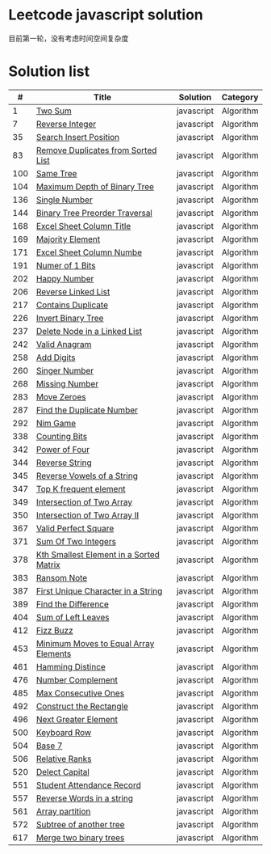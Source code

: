 # Leetcode javascript solution
目前第一轮，没有考虑时间空间复杂度
# Solution list
|#|Title|Solution|Category|
|--|--|--|--|
|1|[Two Sum](https://github.com/chenxinlong/leetcode-javascript/blob/master/algorithm/1.Two%20Sum.js)|javascript|Algorithm
|7|[Reverse Integer](https://github.com/chenxinlong/leetcode-javascript/blob/master/algorithm/7.Reverse%20Integer.js)|javascript|Algorithm
|35|[Search Insert Position](https://github.com/chenxinlong/leetcode-javascript/blob/master/algorithm/35.Search%20Insert%20Position.js)|javascript|Algorithm
|83|[Remove Duplicates from Sorted List](https://github.com/chenxinlong/leetcode-javascript/blob/master/algorithm/83.%20Remove%20Duplicates%20from%20Sorted%20List.js)|javascript|Algorithm
|100|[Same Tree](https://github.com/chenxinlong/leetcode-javascript/blob/master/algorithm/100.Same%20Tree.js)|javascript|Algorithm
|104|[Maximum Depth of Binary Tree](https://github.com/chenxinlong/leetcode-javascript/blob/master/algorithm/104.Maximum%20Depth%20of%20Binary%20Tree.js)|javascript|Algorithm
|136|[Single Number](https://github.com/chenxinlong/leetcode-javascript/blob/master/algorithm/136.Single%20Number.js)|javascript|Algorithm
|144|[Binary Tree Preorder Traversal](https://github.com/chenxinlong/leetcode-javascript/blob/master/algorithm/144.%20Binary%20Tree%20Preorder%20Traversal.js)|javascript|Algorithm
|168|[Excel Sheet Column Title](https://github.com/chenxinlong/leetcode-javascript/blob/master/algorithm/168.Excel%20Sheet%20Column%20Title.js)|javascript|Algorithm
|169|[Majority Element](https://github.com/chenxinlong/leetcode-javascript/blob/master/algorithm/169.Majority%20Element.js)|javascript|Algorithm
|171|[Excel Sheet Column Numbe](https://github.com/chenxinlong/leetcode-javascript/blob/master/algorithm/171.Excel%20Sheet%20Column%20Numbe.js)|javascript|Algorithm
|191|[Numer of 1 Bits](https://github.com/chenxinlong/leetcode-javascript/blob/master/algorithm/191.Number%20of%201%20Bits.js)|javascript|Algorithm
|202|[Happy Number](https://github.com/chenxinlong/leetcode-javascript/blob/master/algorithm/202.Happy%20Number.js)|javascript|Algorithm
|206|[Reverse Linked List](https://github.com/chenxinlong/leetcode-javascript/blob/master/algorithm/206.Reverse%20Linked%20List.js)|javascript|Algorithm
|217|[Contains Duplicate](https://github.com/chenxinlong/leetcode-javascript/blob/master/algorithm/217.Contains%20Duplicate.js)|javascript|Algorithm
|226|[Invert Binary Tree](https://github.com/chenxinlong/leetcode-javascript/blob/master/algorithm/226.Invert%20Binary%20Tree.js)|javascript|Algorithm
|237|[Delete Node in a Linked List](https://github.com/chenxinlong/leetcode-javascript/blob/master/algorithm/237.Delete%20Node%20in%20a%20Linked%20List.js)|javascript|Algorithm
|242|[Valid Anagram](https://github.com/chenxinlong/leetcode-javascript/blob/master/algorithm/242.Valid%20Anagram.js)|javascript|Algorithm
|258|[Add Digits](https://github.com/chenxinlong/leetcode-javascript/blob/master/algorithm/258.Add%20Digits.js)|javascript|Algorithm
|260|[Singer Number](https://github.com/chenxinlong/leetcode-javascript/blob/master/algorithm/260.Single%20Number%20III.js)|javascript|Algorithm
|268|[Missing Number](https://github.com/chenxinlong/leetcode-javascript/blob/master/algorithm/268.Missing%20Number.js)|javascript|Algorithm
|283|[Move Zeroes](https://github.com/chenxinlong/leetcode-javascript/blob/master/algorithm/283.Move%20Zeroes.js)|javascript|Algorithm
|287|[Find the Duplicate Number](https://github.com/chenxinlong/leetcode-javascript/blob/master/algorithm/287.Find%20the%20Duplicate%20Number.js)|javascript|Algorithm
|292|[Nim Game](https://github.com/chenxinlong/leetcode-javascript/blob/master/algorithm/292.Nim%20Game.js)|javascript|Algorithm
|338|[Counting Bits](https://github.com/chenxinlong/leetcode-javascript/blob/master/algorithm/338.Counting%20Bits.js)|javascript|Algorithm
|342|[Power of Four](https://github.com/chenxinlong/leetcode-javascript/blob/master/algorithm/342.Power%20of%20Four.js)|javascript|Algorithm
|344|[Reverse String](https://github.com/chenxinlong/leetcode-javascript/blob/master/algorithm/344.Reverse%20String.js)|javascript|Algorithm
|345|[Reverse Vowels of a String](https://github.com/chenxinlong/leetcode-javascript/blob/master/algorithm/345.Reverse%20Vowels%20of%20a%20String.js)|javascript|Algorithm
|347|[Top K frequent element](https://github.com/chenxinlong/leetcode-javascript/blob/master/algorithm/347.Top%20K%20frequent%20element.js)|javascript|Algorithm
|349|[Intersection of Two Array](https://github.com/chenxinlong/leetcode-javascript/blob/master/algorithm/349.Intersection%20of%20Two%20Arrays.js)|javascript|Algorithm
|350|[Intersection of Two Array II](https://github.com/chenxinlong/leetcode-javascript/blob/master/algorithm/350.Intersection%20of%20Two%20Arrays%20II.js)|javascript|Algorithm
|367|[Valid Perfect Square](https://github.com/chenxinlong/leetcode-javascript/blob/master/algorithm/367.Valid%20Perfect%20Square.js)|javascript|Algorithm
|371|[Sum Of Two Integers](https://github.com/chenxinlong/leetcode-javascript/blob/master/algorithm/371.Sum%20Of%20Two%20Integers.js)|javascript|Algorithm
|378|[Kth Smallest Element in a Sorted Matrix](https://github.com/chenxinlong/leetcode-javascript/blob/master/algorithm/378.Kth%20Smallest%20Element%20in%20a%20Sorted%20Matrix.js)|javascript|Algorithm
|383|[Ransom Note](https://github.com/chenxinlong/leetcode-javascript/blob/master/algorithm/383.Ransom%20Note.js)|javascript|Algorithm
|387|[First Unique Character in a String](https://github.com/chenxinlong/leetcode-javascript/blob/master/algorithm/387.First%20Unique%20Character%20in%20a%20String.js)|javascript|Algorithm
|389|[Find the Difference](https://github.com/chenxinlong/leetcode-javascript/blob/master/algorithm/389.Find%20the%20Difference.js)|javascript|Algorithm
|404|[Sum of Left Leaves](https://github.com/chenxinlong/leetcode-javascript/blob/master/algorithm/404.%20Sum%20of%20Left%20Leaves.js)|javascript|Algorithm
|412|[Fizz Buzz](https://github.com/chenxinlong/leetcode-javascript/blob/master/algorithm/412.Fizz%20Buzz.js)|javascript|Algorithm
|453|[Minimum Moves to Equal Array Elements](https://github.com/chenxinlong/leetcode-javascript/blob/master/algorithm/453.%20Minimum%20Moves%20to%20Equal%20Array%20Elements.js)|javascript|Algorithm
|461|[Hamming Distince](https://github.com/chenxinlong/leetcode-javascript/blob/master/algorithm/461.Hamming%20Distance.js)|javascript|Algorithm
|476|[Number Complement](https://github.com/chenxinlong/leetcode-javascript/blob/master/algorithm/476.Number%20Complement.js)|javascript|Algorithm
|485|[Max Consecutive Ones](https://github.com/chenxinlong/leetcode-javascript/blob/master/algorithm/485.Max%20Consecutive%20Ones.js)|javascript|Algorithm
|492|[Construct the Rectangle](https://github.com/chenxinlong/leetcode-javascript/blob/master/algorithm/492.Construct%20the%20Rectangle.js)|javascript|Algorithm
|496|[Next Greater Element](https://github.com/chenxinlong/leetcode-javascript/blob/master/algorithm/496.%20Next%20Greater%20Element%20I.js)|javascript|Algorithm
|500|[Keyboard Row](https://github.com/chenxinlong/leetcode-javascript/blob/master/algorithm/500.%20Keyboard%20Row.js)|javascript|Algorithm
|504|[Base 7](https://github.com/chenxinlong/leetcode-javascript/blob/master/algorithm/504.%20Base%207.js)|javascript|Algorithm
|506|[Relative Ranks](https://github.com/chenxinlong/leetcode-javascript/blob/master/algorithm/506.%20Relative%20Ranks.js)|javascript|Algorithm
|520|[Delect Capital](https://github.com/chenxinlong/leetcode-javascript/blob/master/algorithm/520.%20Detect%20Capital.js)|javascript|Algorithm
|551|[Student Attendance Record](https://github.com/chenxinlong/leetcode-javascript/blob/master/algorithm/551.%20Student%20Attendance%20Record%20I.js)|javascript|Algorithm
|557|[Reverse Words in a string](https://github.com/chenxinlong/leetcode-javascript/blob/master/algorithm/557.%20Reverse%20Words%20in%20a%20String%20III.js)|javascript|Algorithm
|561|[Array partition](https://github.com/chenxinlong/leetcode-javascript/blob/master/algorithm/561.%20Array%20Partition%20I.js)|javascript|Algorithm
|572|[Subtree of another tree](https://github.com/chenxinlong/leetcode-javascript/blob/master/algorithm/572.%20Subtree%20of%20Another%20Tree.js)|javascript|Algorithm
|617|[Merge two binary trees](https://github.com/chenxinlong/leetcode-javascript/blob/master/algorithm/617.%20Merge%20Two%20Binary%20Trees.js)|javascript|Algorithm






